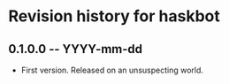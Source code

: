 # Revision history for haskbot

## 0.1.0.0 -- YYYY-mm-dd

* First version. Released on an unsuspecting world.
